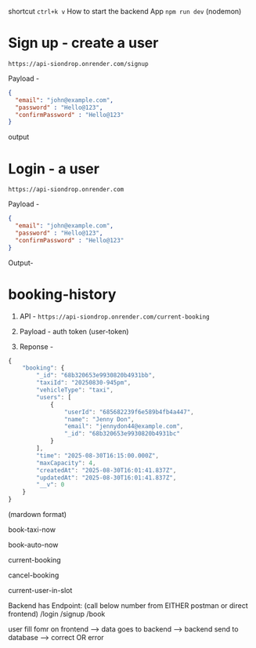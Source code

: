 shortcut `ctrl+k v` 
How to start the backend App `npm run dev` (nodemon)


# Sign up - create a user

`https://api-siondrop.onrender.com/signup`

Payload - 
``` json
{
  "email": "john@example.com",
  "password" : "Hello@123",
  "confirmPassword" : "Hello@123"
}
```
output

# Login - a user

`https://api-siondrop.onrender.com`

Payload - 
``` json
{
  "email": "john@example.com",
  "password" : "Hello@123",
  "confirmPassword" : "Hello@123"
}
```
Output-


# booking-history

1. API - `https://api-siondrop.onrender.com/current-booking`

2. Payload - auth token (user-token)

3. Reponse - 
```js
{
    "booking": {
        "_id": "68b320653e9930820b4931bb",
        "taxiId": "20250830-945pm",
        "vehicleType": "taxi",
        "users": [
            {
                "userId": "685682239f6e589b4fb4a447",
                "name": "Jenny Don",
                "email": "jennydon44@example.com",
                "_id": "68b320653e9930820b4931bc"
            }
        ],
        "time": "2025-08-30T16:15:00.000Z",
        "maxCapacity": 4,
        "createdAt": "2025-08-30T16:01:41.837Z",
        "updatedAt": "2025-08-30T16:01:41.837Z",
        "__v": 0
    }
}

```
(mardown format)

book-taxi-now

book-auto-now

current-booking

cancel-booking

current-user-in-slot



Backend has Endpoint:
(call below number from EITHER postman or direct frontend)
/login
/signup
/book


user fill fomr on frontend --> data goes to backend --> backend send to database --> correct OR error
